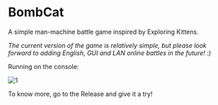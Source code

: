 # BombCat
A simple man-machine battle game inspired by Exploring Kittens.

_The current version of the game is relatively simple, but please look forward to adding English, GUI and LAN online battles in the future! :)_

Running on the console: 

![1](https://github.com/user-attachments/assets/57435495-486c-408a-a6ef-2fea692502d4)

To know more, go to the Release and give it a try!
